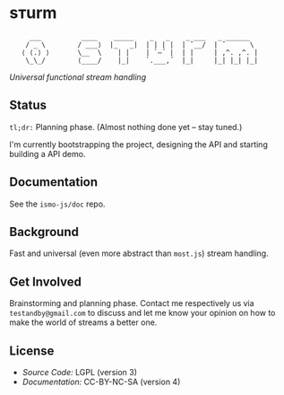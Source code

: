 # sтurm
```
     ___          ____    _____    _   _    _ ___   _ ______
    / _ \        / ___⟩  |_   _|  | | | |  | ˇ__/  | ˇ      \
   ⟨ ⟨.⟩ ⟩       \__  \    | |    | `–´ |  | |     | ,^. ,^. |
    \_\_/        ⟨____/    |_|    `.___,´  |_|     |_| |_| |_|

```

*Universal functional stream handling*

## Status
`tl;dr:` Planning phase. (Almost nothing done yet – stay tuned.)

I'm currently bootstrapping the project, designing the API and starting building a API demo.

## Documentation
See the `ismo-js/doc` repo.

## Background
Fast and universal (even more abstract than `most.js`) stream handling.

## Get Involved
Brainstorming and planning phase. Contact me respectively us via `testandby@gmail.com` to discuss and let me know your opinion on how to make the world of streams a better one.

## License
- *Source Code:* LGPL (version 3)
- *Documentation:* CC-BY-NC-SA (version 4)
